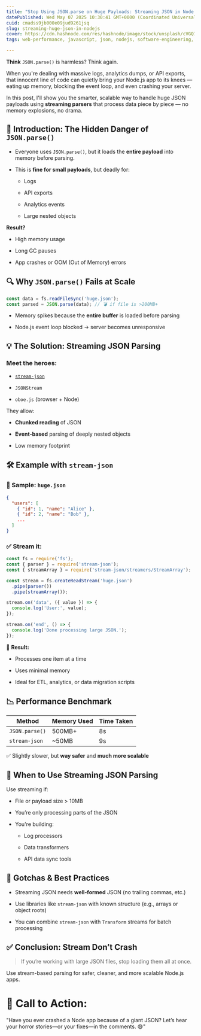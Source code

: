 ```yaml
---
title: "Stop Using JSON.parse on Huge Payloads: Streaming JSON in Node.js"
datePublished: Wed May 07 2025 10:30:41 GMT+0000 (Coordinated Universal Time)
cuid: cmadss9jb000e09jud9261jsq
slug: streaming-huge-json-in-nodejs
cover: https://cdn.hashnode.com/res/hashnode/image/stock/unsplash/cVGQ7SvGyoM/upload/ca7b943d6a54b0de49db0f6422f7c7ec.jpeg
tags: web-performance, javascript, json, nodejs, software-engineering, devtips, backend-development, memory-management, streamingdata, scalablearchitecture

---
```


**Think** `JSON.parse()` is harmless? Think again.

When you're dealing with massive logs, analytics dumps, or API exports, that innocent line of code can quietly bring your Node.js app to its knees — eating up memory, blocking the event loop, and even crashing your server.

In this post, I'll show you the smarter, scalable way to handle huge JSON payloads using **streaming parsers** that process data piece by piece — no memory explosions, no drama.

## 🚨 **Introduction: The Hidden Danger of** `JSON.parse()`

* Everyone uses `JSON.parse()`, but it loads the **entire payload** into memory before parsing.
    
* This is **fine for small payloads**, but deadly for:
    
    * Logs
        
    * API exports
        
    * Analytics events
        
    * Large nested objects
        

**Result?**

* High memory usage
    
* Long GC pauses
    
* App crashes or OOM (Out of Memory) errors
    

## 🔍 **Why** `JSON.parse()` Fails at Scale

```javascript
const data = fs.readFileSync('huge.json');
const parsed = JSON.parse(data); // 💣 if file is >200MB+
```

* Memory spikes because the **entire buffer** is loaded before parsing
    
* Node.js event loop blocked → server becomes unresponsive
    

## 💡 **The Solution: Streaming JSON Parsing**

### Meet the heroes:

* [`stream-json`](https://github.com/uhop/stream-json)
    
* `JSONStream`
    
* `oboe.js` (browser + Node)
    

They allow:

* **Chunked reading** of JSON
    
* **Event-based** parsing of deeply nested objects
    
* Low memory footprint
    

## 🛠️ **Example with** `stream-json`

### 📁 Sample: `huge.json`

```json
{
  "users": [
    { "id": 1, "name": "Alice" },
    { "id": 2, "name": "Bob" },
    ...
  ]
}
```

### ✅ Stream it:

```javascript
const fs = require('fs');
const { parser } = require('stream-json');
const { streamArray } = require('stream-json/streamers/StreamArray');

const stream = fs.createReadStream('huge.json')
  .pipe(parser())
  .pipe(streamArray());

stream.on('data', ({ value }) => {
  console.log('User:', value);
});

stream.on('end', () => {
  console.log('Done processing large JSON.');
});
```

🎯 **Result:**

* Processes one item at a time
    
* Uses minimal memory
    
* Ideal for ETL, analytics, or data migration scripts
    

## 📉 **Performance Benchmark**

| **Method** | **Memory Used** | **Time Taken** |
| --- | --- | --- |
| `JSON.parse()` | 500MB+ | 8s |
| `stream-json` | ~50MB | 9s |

✅ Slightly slower, but **way safer** and **much more scalable**

## 🧠 **When to Use Streaming JSON Parsing**

Use streaming if:

* File or payload size &gt; 10MB
    
* You’re only processing parts of the JSON
    
* You're building:
    
    * Log processors
        
    * Data transformers
        
    * API data sync tools
        

## 🚫 **Gotchas & Best Practices**

* Streaming JSON needs **well-formed** JSON (no trailing commas, etc.)
    
* Use libraries like `stream-json` with known structure (e.g., arrays or object roots)
    
* You can combine `stream-json` with `Transform` streams for batch processing
    

## ✅ **Conclusion: Stream Don’t Crash**

> If you’re working with large JSON files, stop loading them all at once.

Use stream-based parsing for safer, cleaner, and more scalable Node.js apps.

# 📣 Call to Action:

"Have you ever crashed a Node app because of a giant JSON? Let’s hear your horror stories—or your fixes—in the comments. 😅"
